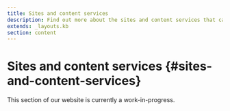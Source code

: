 ```yaml
---
title: Sites and content services
description: Find out more about the sites and content services that can be used to acquire (and store) all those terabytes (petabytes) of data.
extends: _layouts.kb
section: content
---
```


# Sites and content services {#sites-and-content-services}

This section of our website is currently a work-in-progress. 